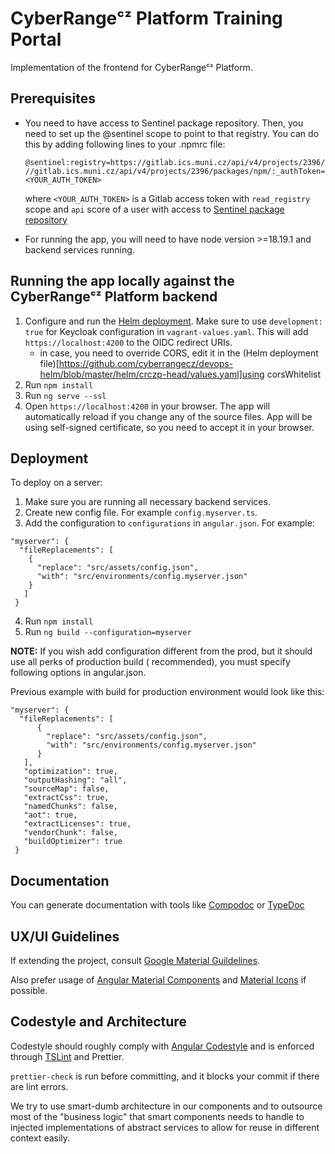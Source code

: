 # CyberRangeᶜᶻ Platform Training Portal

Implementation of the frontend for CyberRangeᶜᶻ Platform.

## Prerequisites

- You need to have access to Sentinel package repository.
Then, you need to set up the @sentinel scope to point to that registry. You can do this by
adding following lines to your .npmrc file:

    ```
    @sentinel:registry=https://gitlab.ics.muni.cz/api/v4/projects/2396/packages/npm/
    //gitlab.ics.muni.cz/api/v4/projects/2396/packages/npm/:_authToken=<YOUR_AUTH_TOKEN>
    ```

    where `<YOUR_AUTH_TOKEN>` is a Gitlab access token with `read_registry` scope and `api` score of a user with access
    to [Sentinel package repository](https://gitlab.ics.muni.cz/sentinel/sentinel-artifact-repository)

- For running the app, you will need to have node version >=18.19.1 and backend services running.

## Running the app locally against the CyberRangeᶜᶻ Platform backend

1. Configure and run the [Helm deployment](https://github.com/cyberrangecz/devops-helm). Make sure to use `development: true` for Keycloak configuration in `vagrant-values.yaml`. This will add `https://localhost:4200` to the OIDC redirect URIs.
   - in case, you need to override CORS, edit it in the (Helm deployment file)[https://github.com/cyberrangecz/devops-helm/blob/master/helm/crczp-head/values.yaml]using corsWhitelist
2. Run `npm install`
3. Run `ng serve --ssl`
4. Open `https://localhost:4200` in your browser. The app will automatically reload if you change any of the source files. App will be using self-signed certificate, so you need to accept it in your browser.

## Deployment

To deploy on a server:

1. Make sure you are running all necessary backend services.
2. Create new config file. For example `config.myserver.ts`.
3. Add the configuration to `configurations` in `angular.json`. For example:

```
"myserver": {
  "fileReplacements": [
    {
      "replace": "src/assets/config.json",
      "with": "src/environments/config.myserver.json"
    }
   ]
 }
```

4. Run `npm install`
5. Run `ng build --configuration=myserver`

**NOTE:** If you wish add configuration different from the prod, but it should use all perks of production build (
recommended), you must specify following options in angular.json.

Previous example with build for production environment would look like this:

```
"myserver": {
  "fileReplacements": [
      {
        "replace": "src/assets/config.json",
        "with": "src/environments/config.myserver.json"
      }
   ],
   "optimization": true,
   "outputHashing": "all",
   "sourceMap": false,
   "extractCss": true,
   "namedChunks": false,
   "aot": true,
   "extractLicenses": true,
   "vendorChunk": false,
   "buildOptimizer": true
 }
```

## Documentation

You can generate documentation with tools like [Compodoc](https://compodoc.app/) or [TypeDoc](https://typedoc.org/)

## UX/UI Guidelines

If extending the project, consult [Google Material Guildelines](https://material.io/design/guidelines-overview/).

Also prefer usage of [Angular Material Components](https://material.angular.io/)
and [Material Icons](https://material.io/resources/icons/) if possible.

## Codestyle and Architecture

Codestyle should roughly comply with [Angular Codestyle](https://angular.io/guide/styleguide) and is enforced
through [TSLint](https://palantir.github.io/tslint/) and Prettier.

`prettier-check` is run before committing, and it blocks your commit if there are lint errors.

We try to use smart-dumb architecture in our components and to outsource most of the "business logic" that smart
components needs to handle to injected implementations of abstract services to allow for reuse in different context
easily.
